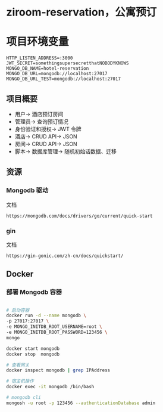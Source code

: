 # ziroom-reservation，公寓预订

# 项目环境变量
```
HTTP_LISTEN_ADDRESS=:3000
JWT_SECRET=somethingsupersecretthatNOBODYKNOWS
MONGO_DB_NAME=hotel-reservation
MONGO_DB_URL=mongodb://localhost:27017
MONGO_DB_URL_TEST=mongodb://localhost:27017
```

## 项目概要


- 用户-> 酒店预订房间
- 管理员-> 查询预订情况
- 身份验证和授权-> JWT 令牌
- 酒店-> CRUD API-> JSON
- 房间-> CRUD API-> JSON
- 脚本-> 数据库管理-> 随机初始话数据、迁移


## 资源
### Mongodb 驱动
文档
```
https://mongodb.com/docs/drivers/go/current/quick-start
```


### gin 
文档
```
https://gin-gonic.com/zh-cn/docs/quickstart/
```


## Docker

### 部署 Mongodb 容器

```bash

# 启动容器
docker run -d --name mongodb \
-p 27017:27017 \
-e MONGO_INITDB_ROOT_USERNAME=root \
-e MONGO_INITDB_ROOT_PASSWORD=123456 \
mongo

docker start mongodb
docker stop  mongodb

# 查看网关
docker inspect mongodb | grep IPAddress

# 宿主机操作
docker exec -it mongodb /bin/bash

# mongodb cli
mongosh -u root -p 123456 --authenticationDatabase admin


```
